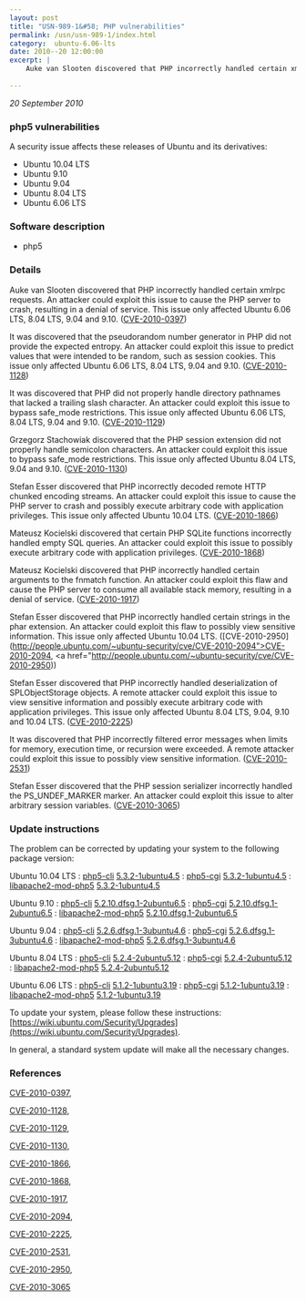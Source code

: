 ```yaml
---
layout: post
title: "USN-989-1&#58; PHP vulnerabilities"
permalink: /usn/usn-989-1/index.html
category:  ubuntu-6.06-lts
date: 2010--20 12:00:00
excerpt: |
    Auke van Slooten discovered that PHP incorrectly handled certain xmlrpc requests. An attacker could exploit this issue to cause the PHP server to crash, resulting in a denial of service. This issue only affected Ubuntu 6.06 LTS, 8.04 LTS, 9.04 and 9.10. ([CVE-2010-0397](http://people.ubuntu.com/~ubuntu-security/cve/CVE-2010-0397))
    
--- 
```

 
 

*20 September 2010*

### php5 vulnerabilities

A security issue affects these releases of Ubuntu and its derivatives:

* Ubuntu 10.04 LTS
* Ubuntu 9.10
* Ubuntu 9.04
* Ubuntu 8.04 LTS
* Ubuntu 6.06 LTS

### Software description

* php5 

### Details

Auke van Slooten discovered that PHP incorrectly handled certain xmlrpc requests. An attacker could exploit this issue to cause the PHP server to crash, resulting in a denial of service. This issue only affected Ubuntu 6.06 LTS, 8.04 LTS, 9.04 and 9.10. ([CVE-2010-0397](http://people.ubuntu.com/~ubuntu-security/cve/CVE-2010-0397))

It was discovered that the pseudorandom number generator in PHP did not provide the expected entropy. An attacker could exploit this issue to predict values that were intended to be random, such as session cookies. This issue only affected Ubuntu 6.06 LTS, 8.04 LTS, 9.04 and 9.10. ([CVE-2010-1128](http://people.ubuntu.com/~ubuntu-security/cve/CVE-2010-1128))

It was discovered that PHP did not properly handle directory pathnames that lacked a trailing slash character. An attacker could exploit this issue to bypass safe_mode restrictions. This issue only affected Ubuntu 6.06 LTS, 8.04 LTS, 9.04 and 9.10. ([CVE-2010-1129](http://people.ubuntu.com/~ubuntu-security/cve/CVE-2010-1129))

Grzegorz Stachowiak discovered that the PHP session extension did not properly handle semicolon characters. An attacker could exploit this issue to bypass safe_mode restrictions. This issue only affected Ubuntu 8.04 LTS, 9.04 and 9.10. ([CVE-2010-1130](http://people.ubuntu.com/~ubuntu-security/cve/CVE-2010-1130))

Stefan Esser discovered that PHP incorrectly decoded remote HTTP chunked encoding streams. An attacker could exploit this issue to cause the PHP server to crash and possibly execute arbitrary code with application privileges. This issue only affected Ubuntu 10.04 LTS. ([CVE-2010-1866](http://people.ubuntu.com/~ubuntu-security/cve/CVE-2010-1866))

Mateusz Kocielski discovered that certain PHP SQLite functions incorrectly handled empty SQL queries. An attacker could exploit this issue to possibly execute arbitrary code with application privileges. ([CVE-2010-1868](http://people.ubuntu.com/~ubuntu-security/cve/CVE-2010-1868))

Mateusz Kocielski discovered that PHP incorrectly handled certain arguments to the fnmatch function. An attacker could exploit this flaw and cause the PHP server to consume all available stack memory, resulting in a denial of service. ([CVE-2010-1917](http://people.ubuntu.com/~ubuntu-security/cve/CVE-2010-1917))

Stefan Esser discovered that PHP incorrectly handled certain strings in the phar extension. An attacker could exploit this flaw to possibly view sensitive information. This issue only affected Ubuntu 10.04 LTS. ([CVE-2010-2950](http://people.ubuntu.com/~ubuntu-security/cve/CVE-2010-2094">CVE-2010-2094</a>, <a href="http://people.ubuntu.com/~ubuntu-security/cve/CVE-2010-2950))

Stefan Esser discovered that PHP incorrectly handled deserialization of SPLObjectStorage objects. A remote attacker could exploit this issue to view sensitive information and possibly execute arbitrary code with application privileges. This issue only affected Ubuntu 8.04 LTS, 9.04, 9.10 and 10.04 LTS. ([CVE-2010-2225](http://people.ubuntu.com/~ubuntu-security/cve/CVE-2010-2225))

It was discovered that PHP incorrectly filtered error messages when limits for memory, execution time, or recursion were exceeded. A remote attacker could exploit this issue to possibly view sensitive information. ([CVE-2010-2531](http://people.ubuntu.com/~ubuntu-security/cve/CVE-2010-2531))

Stefan Esser discovered that the PHP session serializer incorrectly handled the PS_UNDEF_MARKER marker. An attacker could exploit this issue to alter arbitrary session variables. ([CVE-2010-3065](http://people.ubuntu.com/~ubuntu-security/cve/CVE-2010-3065)) 

### Update instructions

The problem can be corrected by updating your system to the following package version:

Ubuntu 10.04 LTS
 : [php5-cli](https://launchpad.net/ubuntu/+source/php5) <span> [5.3.2-1ubuntu4.5](https://launchpad.net/ubuntu/+source/php5/5.3.2-1ubuntu4.5) </span> 
 : [php5-cgi](https://launchpad.net/ubuntu/+source/php5) <span> [5.3.2-1ubuntu4.5](https://launchpad.net/ubuntu/+source/php5/5.3.2-1ubuntu4.5) </span> 
 : [libapache2-mod-php5](https://launchpad.net/ubuntu/+source/php5) <span> [5.3.2-1ubuntu4.5](https://launchpad.net/ubuntu/+source/php5/5.3.2-1ubuntu4.5) </span> 

Ubuntu 9.10
 : [php5-cli](https://launchpad.net/ubuntu/+source/php5) <span> [5.2.10.dfsg.1-2ubuntu6.5](https://launchpad.net/ubuntu/+source/php5/5.2.10.dfsg.1-2ubuntu6.5) </span> 
 : [php5-cgi](https://launchpad.net/ubuntu/+source/php5) <span> [5.2.10.dfsg.1-2ubuntu6.5](https://launchpad.net/ubuntu/+source/php5/5.2.10.dfsg.1-2ubuntu6.5) </span> 
 : [libapache2-mod-php5](https://launchpad.net/ubuntu/+source/php5) <span> [5.2.10.dfsg.1-2ubuntu6.5](https://launchpad.net/ubuntu/+source/php5/5.2.10.dfsg.1-2ubuntu6.5) </span> 

Ubuntu 9.04
 : [php5-cli](https://launchpad.net/ubuntu/+source/php5) <span> [5.2.6.dfsg.1-3ubuntu4.6](https://launchpad.net/ubuntu/+source/php5/5.2.6.dfsg.1-3ubuntu4.6) </span> 
 : [php5-cgi](https://launchpad.net/ubuntu/+source/php5) <span> [5.2.6.dfsg.1-3ubuntu4.6](https://launchpad.net/ubuntu/+source/php5/5.2.6.dfsg.1-3ubuntu4.6) </span> 
 : [libapache2-mod-php5](https://launchpad.net/ubuntu/+source/php5) <span> [5.2.6.dfsg.1-3ubuntu4.6](https://launchpad.net/ubuntu/+source/php5/5.2.6.dfsg.1-3ubuntu4.6) </span> 

Ubuntu 8.04 LTS
 : [php5-cli](https://launchpad.net/ubuntu/+source/php5) <span> [5.2.4-2ubuntu5.12](https://launchpad.net/ubuntu/+source/php5/5.2.4-2ubuntu5.12) </span> 
 : [php5-cgi](https://launchpad.net/ubuntu/+source/php5) <span> [5.2.4-2ubuntu5.12](https://launchpad.net/ubuntu/+source/php5/5.2.4-2ubuntu5.12) </span> 
 : [libapache2-mod-php5](https://launchpad.net/ubuntu/+source/php5) <span> [5.2.4-2ubuntu5.12](https://launchpad.net/ubuntu/+source/php5/5.2.4-2ubuntu5.12) </span> 

Ubuntu 6.06 LTS
 : [php5-cli](https://launchpad.net/ubuntu/+source/php5) <span> [5.1.2-1ubuntu3.19](https://launchpad.net/ubuntu/+source/php5/5.1.2-1ubuntu3.19) </span> 
 : [php5-cgi](https://launchpad.net/ubuntu/+source/php5) <span> [5.1.2-1ubuntu3.19](https://launchpad.net/ubuntu/+source/php5/5.1.2-1ubuntu3.19) </span> 
 : [libapache2-mod-php5](https://launchpad.net/ubuntu/+source/php5) <span> [5.1.2-1ubuntu3.19](https://launchpad.net/ubuntu/+source/php5/5.1.2-1ubuntu3.19) </span> 

To update your system, please follow these instructions: [https://wiki.ubuntu.com/Security/Upgrades](https://wiki.ubuntu.com/Security/Upgrades).

In general, a standard system update will make all the necessary changes. 

### References

 
 [CVE-2010-0397](http://people.ubuntu.com/~ubuntu-security/cve/CVE-2010-0397), 

 [CVE-2010-1128](http://people.ubuntu.com/~ubuntu-security/cve/CVE-2010-1128), 

 [CVE-2010-1129](http://people.ubuntu.com/~ubuntu-security/cve/CVE-2010-1129), 

 [CVE-2010-1130](http://people.ubuntu.com/~ubuntu-security/cve/CVE-2010-1130), 

 [CVE-2010-1866](http://people.ubuntu.com/~ubuntu-security/cve/CVE-2010-1866), 

 [CVE-2010-1868](http://people.ubuntu.com/~ubuntu-security/cve/CVE-2010-1868), 

 [CVE-2010-1917](http://people.ubuntu.com/~ubuntu-security/cve/CVE-2010-1917), 

 [CVE-2010-2094](http://people.ubuntu.com/~ubuntu-security/cve/CVE-2010-2094), 

 [CVE-2010-2225](http://people.ubuntu.com/~ubuntu-security/cve/CVE-2010-2225), 

 [CVE-2010-2531](http://people.ubuntu.com/~ubuntu-security/cve/CVE-2010-2531), 

 [CVE-2010-2950](http://people.ubuntu.com/~ubuntu-security/cve/CVE-2010-2950), 

 [CVE-2010-3065](http://people.ubuntu.com/~ubuntu-security/cve/CVE-2010-3065)
 

